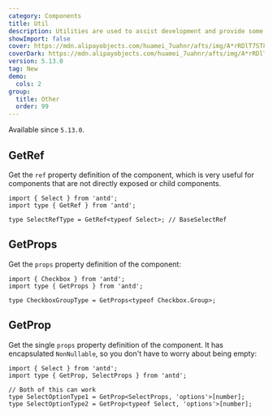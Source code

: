 ```yaml
---
category: Components
title: Util
description: Utilities are used to assist development and provide some common utility methods.
showImport: false
cover: https://mdn.alipayobjects.com/huamei_7uahnr/afts/img/A*rRDlT7ST8DUAAAAAAAAAAAAADrJ8AQ/original
coverDark: https://mdn.alipayobjects.com/huamei_7uahnr/afts/img/A*rRDlT7ST8DUAAAAAAAAAAAAADrJ8AQ/original
version: 5.13.0
tag: New
demo:
  cols: 2
group:
  title: Other
  order: 99
---
```


Available since `5.13.0`.

## GetRef

Get the `ref` property definition of the component, which is very useful for components that are not directly exposed or child components.

```tsx
import { Select } from 'antd';
import type { GetRef } from 'antd';

type SelectRefType = GetRef<typeof Select>; // BaseSelectRef
```

## GetProps

Get the `props` property definition of the component:

```tsx
import { Checkbox } from 'antd';
import type { GetProps } from 'antd';

type CheckboxGroupType = GetProps<typeof Checkbox.Group>;
```

## GetProp

Get the single `props` property definition of the component. It has encapsulated `NonNullable`, so you don't have to worry about being empty:

```tsx
import { Select } from 'antd';
import type { GetProp, SelectProps } from 'antd';

// Both of this can work
type SelectOptionType1 = GetProp<SelectProps, 'options'>[number];
type SelectOptionType2 = GetProp<typeof Select, 'options'>[number];
```
